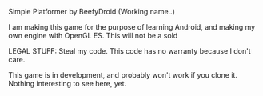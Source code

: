 Simple Platformer by BeefyDroid (Working name..)

I am making this game for the purpose of learning Android, and making my own engine with OpenGL ES.
This will not be a sold

LEGAL STUFF:
Steal my code. This code has no warranty because I don't care.

This game is in development, and probably won't work if you clone it. Nothing interesting to see here, yet.


